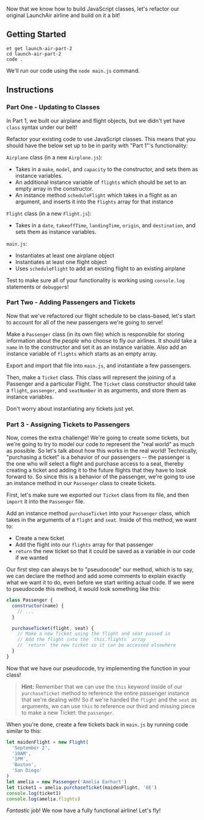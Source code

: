 Now that we know how to build JavaScript classes, let's refactor our original LaunchAir airline and build on it a bit!

## Getting Started

```no-highlight
et get launch-air-part-2
cd launch-air-part-2
code .
```

We'll run our code using the `node main.js` command.

## Instructions

### Part One - Updating to Classes

In Part 1, we built our airplane and flight objects, but we didn't yet have `class` syntax under our belt!

Refactor your existing code to use JavaScript classes. This means that you should have the below set up to be in parity with "Part 1"'s functionality:

`Airplane` class (in a new `Airplane.js`):

- Takes in a `make`, `model`, and `capacity` to the constructor, and sets them as instance variables.
- An additional instance variable of `flights` which should be set to an empty array in the constructor.
- An instance method `scheduleFlight` which takes in a flight as an argument, and inserts it into the `flights` array for that instance

`Flight` class (in a new `Flight.js`):

- Takes in a `date`, `takeoffTime`, `landingTime`, `origin`, and `destination`, and sets them as instance variables.

`main.js`:

- Instantiates at least one airplane object
- Instantiates at least one flight object
- Uses `scheduleFlight` to add an existing flight to an existing airplane

Test to make sure all of your functionality is working using `console.log` statements or `debugger`s!

### Part Two - Adding Passengers and Tickets

Now that we've refactored our flight schedule to be class-based, let's start to account for all of the new passengers we're going to serve!

Make a `Passenger` class (in its own file) which is responsible for storing information about the _people_ who choose to fly our airlines. It should take a `name` in to the constructor and set it as an instance variable. Also add an instance variable of `flights` which starts as an empty array.

Export and import that file into `main.js`, and instantiate a few passengers.

Then, make a `Ticket` class. This class will represent the joining of a Passenger and a particular Flight. The `Ticket` class constructor should take a `flight`, `passenger`, and `seatNumber` in as arguments, and store them as instance variables.

Don't worry about instantiating any tickets just yet.

### Part 3 - Assigning Tickets to Passengers

Now, comes the extra challenge! We're going to create some tickets, but we're going to try to model our code to represent the "real world" as much as possible. So let's talk about how this works in the real world! Technically, "purchasing a ticket" is a behavior of our passengers -- the passenger is the one who will select a flight and purchase access to a seat, thereby creating a ticket and adding it to the future flights that they have to look forward to. So since this is a behavior of the passenger, we're going to use an instance method in our `Passenger` class to create tickets.

First, let's make sure we exported our `Ticket` class from its file, and then `import` it into the `Passenger` file.

Add an instance method `purchaseTicket` into your `Passenger` class, which takes in the arguments of a `flight` and `seat`. Inside of this method, we want to:

- Create a new ticket
- Add the flight into our `flights` array for that passenger
- `return` the new ticket so that it could be saved as a variable in our code if we wanted

Our first step can always be to "pseudocode" our method, which is to say, we can declare the method and add some comments to explain exactly what we want it to do, even before we start writing actual code. If we were to pseudocode this method, it would look something like this:

```javascript
class Passenger {
  constructor(name) {
    // ...
  }

  purchaseTicket(flight, seat) {
    // Make a new Ticket using the flight and seat passed in
    // Add the flight into the `this.flights` array
    // `return` the new ticket so it can be accessed elsewhere
  }
}
```

Now that we have our pseudocode, try implementing the function in your class!

> **Hint:** Remember that we can use the `this` keyword inside of our `purchaseTicket` method to reference the entire passenger instance that we're dealing with! So if we're handed the `flight` and the `seat` as arguments, we can use `this` to reference our third and missing piece to make a new Ticket: the `passenger`.

When you're done, create a few tickets back in `main.js` by running code similar to this:

```javascript
let maidenFlight = new Flight(
  'September 2',
  '10AM',
  '1PM',
  'Boston',
  'San Diego'
)
let amelia = new Passenger('Amelia Earhart')
let ticket1 = amelia.purchaseTicket(maidenFlight, '6E')
console.log(ticket1)
console.log(amelia.flights)
```

_Fantastic_ job! We now have a fully functional airline! Let's fly!
